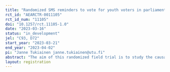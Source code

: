 ```yaml
---
title: "Randomized SMS reminders to vote for youth voters in parliamentary elections"
rct_id: "AEARCTR-0011105"
rct_id_num: "11105"
doi: "10.1257/rct.11105-1.0"
date: "2023-03-16"
status: "in_development"
jel: "C93, D72"
start_year: "2023-03-21"
end_year: "2023-04-02"
pi: "Janne Tukiainen janne.tukiainen@utu.fi"
abstract: "The aim of this randomized field trial is to study the causal effect of SMS voting reminders on turnout of young voters in upcoming Finnish parliamentary elections together with dynamic effects of previously received voting reminders during the 2022 county elections SMS voting reminder trial. The turnout has been noticeably low among youth voters compared to older age groups in Finland. Thus, the target population of this intervention is from 18 to 30 years old individuals who are eligible to vote, living in municipalities with an electronic voting registry (i.e. the turnout is registered at the individual level) and having a cellular phone number. We are going to estimate whether SMS reminder received during the upcoming parliamentary elections will increase turnout and if SMS reminder received during the previous county elections affects the turnout in parliamentary elections and whether this effect differs if SMS reminder was received also during the parliamentary elections. The sample is randomized into control group which does not receive a reminder and into treatment group which receives a neutral reminder on election dates and urges to vote. Treatment group will receive an SMS before the advance voting period and another before the election day. Potential heterogeneous effects by predicted voting propensity, predicted left-right voting, voting area party support, previous voting participation, geographical area and socioeconomic status will be estimated. In addition to that we will explore spill over effects within the household, close by neighbourhood and workplace."
layout: registration
---
```


